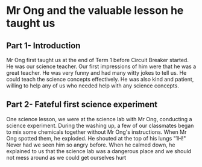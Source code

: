 # Mr Ong and the valuable lesson he taught us

## Part 1- Introduction 
Mr Ong first taught us at the end of Term 1 before Circuit Breaker started.  He was our science teacher.  Our first impressions of him were that he was a great teacher.  He was very funny and had many witty jokes to tell us.  He could teach the science concepts effectively.  He was also kind and patient, willing to help any of us who needed help with any science concepts.

## Part 2- Fateful first science experiment
One science lesson, we were at the science lab with Mr Ong, conducting a science experiment.  During the washing up, a few of our classmates began to mix some chemicals together without Mr Ong's instructions.  When Mr Ong spotted them, he exploded.  He shouted at the top of his lungs "1H!"  Never had we seen him so angry before.  When he calmed down, he explained to us that the science lab was a dangerous place and we should not mess around as we could get ourselves hurt
